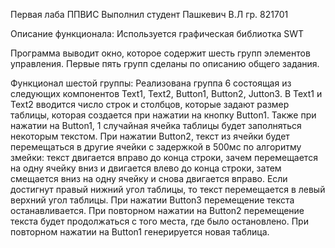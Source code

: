 Первая лаба ППВИС
Выполнил студент Пашкевич В.Л гр. 821701


Описание функционала:
Используется графическая библиотка SWT

Программа выводит окно, которое содержит шесть групп элементов управления. 
Первые пять групп сделаны по описанию общего задания.

Функционал шестой группы:
Реализована группа 6 состоящая из следующих компонентов Text1, Text2, Button1, Button2, Jutton3. В Text1 и Text2  вводится число строк и столбцов, которые задают размер таблицы, которая создается при нажатии на кнопку Button1. Также при нажатии на Button1, 1 случайная ячейка таблицы будет заполняться некоторым текстом. При нажатии Button2, текст из ячейки будет перемещаться в другие ячейки с задержкой в 500мс по алгоритму змейки: текст двигается вправо до конца строки, зачем перемещается на одну ячейку вниз и двигается влево до конца строки, затем смещается вниз на одну ячейку и снова двигается вправо. Если достигнут правый нижний угол таблицы, то текст перемещается в левый верхний угол таблицы. При нажатии Button3 перемещение текста останавливается. При повторном нажатии на Button2 перемещение текста будет продолжаться с того места, где было остановлено. При повторном нажатии на Button1 генерируется новая таблица.
